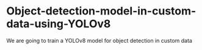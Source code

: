 # Object-detection-model-in-custom-data-using-YOLOv8
We are going to train a YOLOv8 model for object detection in custom data
